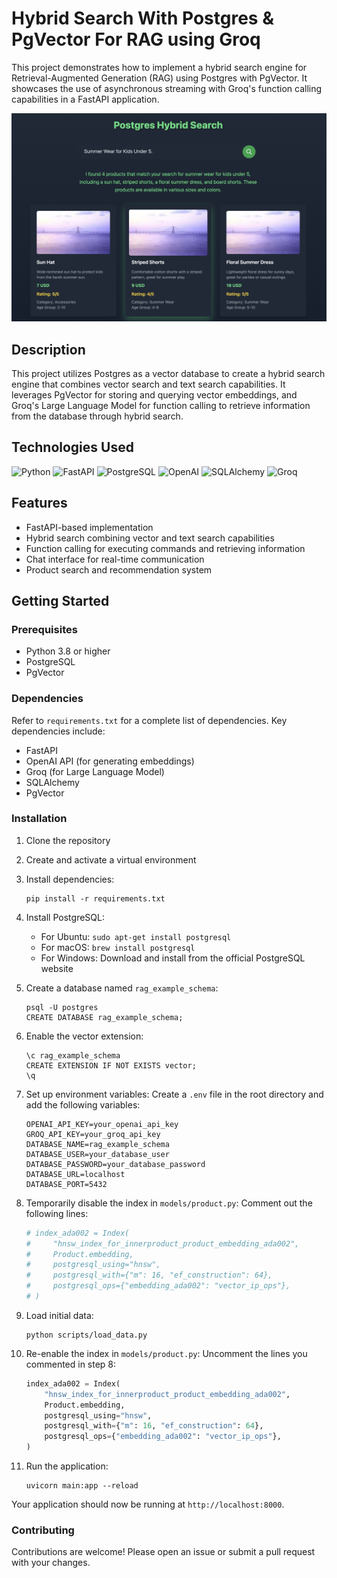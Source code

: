 # Hybrid Search With Postgres & PgVector For RAG using Groq

This project demonstrates how to implement a hybrid search engine for Retrieval-Augmented Generation (RAG) using Postgres with PgVector. It showcases the use of asynchronous streaming with Groq's function calling capabilities in a FastAPI application.

![Postgres as a vector Database | Implementing Hybrid search with Postgres for RAG Using Groq.](./demo.png?raw=true "Demo")

## Description

This project utilizes Postgres as a vector database to create a hybrid search engine that combines vector search and text search capabilities. It leverages PgVector for storing and querying vector embeddings, and Groq's Large Language Model for function calling to retrieve information from the database through hybrid search.

## Technologies Used

![Python](https://img.shields.io/badge/python-3670A0?style=for-the-badge&logo=python&logoColor=ffdd54)
![FastAPI](https://img.shields.io/badge/FastAPI-005571?style=for-the-badge&logo=fastapi)
![PostgreSQL](https://img.shields.io/badge/PostgreSQL-316192?style=for-the-badge&logo=postgresql&logoColor=white)
![OpenAI](https://img.shields.io/badge/OpenAI-412991?style=for-the-badge&logo=openai&logoColor=white)
![SQLAlchemy](https://img.shields.io/badge/SQLAlchemy-CC2927?style=for-the-badge&logo=sqlalchemy&logoColor=white)
![Groq](https://img.shields.io/badge/Groq-00ADD8?style=for-the-badge&logo=groq&logoColor=white)

## Features

- FastAPI-based implementation
- Hybrid search combining vector and text search capabilities
- Function calling for executing commands and retrieving information
- Chat interface for real-time communication
- Product search and recommendation system

## Getting Started

### Prerequisites

- Python 3.8 or higher
- PostgreSQL
- PgVector

### Dependencies

Refer to `requirements.txt` for a complete list of dependencies. Key dependencies include:

- FastAPI
- OpenAI API (for generating embeddings)
- Groq (for Large Language Model)
- SQLAlchemy
- PgVector

### Installation

1. Clone the repository
2. Create and activate a virtual environment
3. Install dependencies:
   ```
   pip install -r requirements.txt
   ```

4. Install PostgreSQL:
   - For Ubuntu: `sudo apt-get install postgresql`
   - For macOS: `brew install postgresql`
   - For Windows: Download and install from the official PostgreSQL website

5. Create a database named `rag_example_schema`:
   ```
   psql -U postgres
   CREATE DATABASE rag_example_schema;
   ```

6. Enable the vector extension:
   ```
   \c rag_example_schema
   CREATE EXTENSION IF NOT EXISTS vector;
   \q
   ```

7. Set up environment variables:
   Create a `.env` file in the root directory and add the following variables:
   ```
   OPENAI_API_KEY=your_openai_api_key
   GROQ_API_KEY=your_groq_api_key
   DATABASE_NAME=rag_example_schema
   DATABASE_USER=your_database_user
   DATABASE_PASSWORD=your_database_password
   DATABASE_URL=localhost
   DATABASE_PORT=5432
   ```

8. Temporarily disable the index in `models/product.py`:
   Comment out the following lines:

   ```python:models/product.py
   # index_ada002 = Index(
   #     "hnsw_index_for_innerproduct_product_embedding_ada002",
   #     Product.embedding,
   #     postgresql_using="hnsw",
   #     postgresql_with={"m": 16, "ef_construction": 64},
   #     postgresql_ops={"embedding_ada002": "vector_ip_ops"},
   # )
   ```

9. Load initial data:
   ```
   python scripts/load_data.py
   ```

10. Re-enable the index in `models/product.py`:
    Uncomment the lines you commented in step 8:

    ```python:models/product.py
    index_ada002 = Index(
        "hnsw_index_for_innerproduct_product_embedding_ada002",
        Product.embedding,
        postgresql_using="hnsw",
        postgresql_with={"m": 16, "ef_construction": 64},
        postgresql_ops={"embedding_ada002": "vector_ip_ops"},
    )
    ```

11. Run the application:
    ```
    uvicorn main:app --reload
    ```

Your application should now be running at `http://localhost:8000`.

### Contributing

Contributions are welcome! Please open an issue or submit a pull request with your changes.
